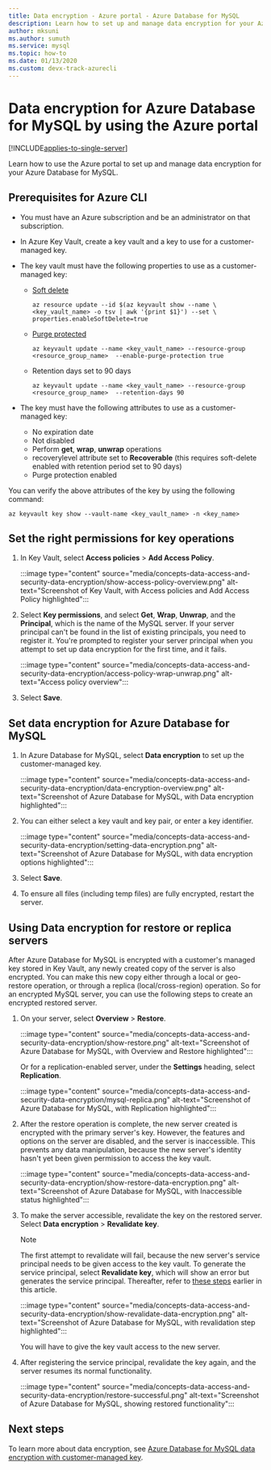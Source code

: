 ```yaml
---
title: Data encryption - Azure portal - Azure Database for MySQL
description: Learn how to set up and manage data encryption for your Azure Database for MySQL by using the Azure portal.
author: mksuni
ms.author: sumuth
ms.service: mysql
ms.topic: how-to
ms.date: 01/13/2020 
ms.custom: devx-track-azurecli
---
```


# Data encryption for Azure Database for MySQL by using the Azure portal

[!INCLUDE[applies-to-single-server](includes/applies-to-single-server.md)]

Learn how to use the Azure portal to set up and manage data encryption for your Azure Database for MySQL.

## Prerequisites for Azure CLI

* You must have an Azure subscription and be an administrator on that subscription.
* In Azure Key Vault, create a key vault and a key to use for a customer-managed key.
* The key vault must have the following properties to use as a customer-managed key:
  * [Soft delete](../key-vault/general/soft-delete-overview.md)

    ```azurecli-interactive
    az resource update --id $(az keyvault show --name \ <key_vault_name> -o tsv | awk '{print $1}') --set \ properties.enableSoftDelete=true
    ```

  * [Purge protected](../key-vault/general/soft-delete-overview.md#purge-protection)

    ```azurecli-interactive
    az keyvault update --name <key_vault_name> --resource-group <resource_group_name>  --enable-purge-protection true
    ```
  * Retention days set to 90 days
  
    ```azurecli-interactive
    az keyvault update --name <key_vault_name> --resource-group <resource_group_name>  --retention-days 90
    ```

* The key must have the following attributes to use as a customer-managed key:
  * No expiration date
  * Not disabled
  * Perform **get**, **wrap**, **unwrap** operations
  * recoverylevel attribute set to **Recoverable** (this requires soft-delete enabled with retention period set to 90 days)
  * Purge protection enabled

You can verify the above attributes of the key by using the following command:

```azurecli-interactive
az keyvault key show --vault-name <key_vault_name> -n <key_name>
```

## Set the right permissions for key operations

1. In Key Vault, select **Access policies** > **Add Access Policy**.

   :::image type="content" source="media/concepts-data-access-and-security-data-encryption/show-access-policy-overview.png" alt-text="Screenshot of Key Vault, with Access policies and Add Access Policy highlighted":::

2. Select **Key permissions**, and select **Get**, **Wrap**, **Unwrap**, and the **Principal**, which is the name of the MySQL server. If your server principal can't be found in the list of existing principals, you need to register it. You're prompted to register your server principal when you attempt to set up data encryption for the first time, and it fails.

   :::image type="content" source="media/concepts-data-access-and-security-data-encryption/access-policy-wrap-unwrap.png" alt-text="Access policy overview":::

3. Select **Save**.

## Set data encryption for Azure Database for MySQL

1. In Azure Database for MySQL, select **Data encryption** to set up the customer-managed key.

   :::image type="content" source="media/concepts-data-access-and-security-data-encryption/data-encryption-overview.png" alt-text="Screenshot of Azure Database for MySQL, with Data encryption highlighted":::

2. You can either select a key vault and key pair, or enter a key identifier.

   :::image type="content" source="media/concepts-data-access-and-security-data-encryption/setting-data-encryption.png" alt-text="Screenshot of Azure Database for MySQL, with data encryption options highlighted":::

3. Select **Save**.

4. To ensure all files (including temp files) are fully encrypted, restart the server.

## Using Data encryption for restore or replica servers

After Azure Database for MySQL is encrypted with a customer's managed key stored in Key Vault, any newly created copy of the server is also encrypted. You can make this new copy either through a local or geo-restore operation, or through a replica (local/cross-region) operation. So for an encrypted MySQL server, you can use the following steps to create an encrypted restored server.

1. On your server, select **Overview** > **Restore**.

   :::image type="content" source="media/concepts-data-access-and-security-data-encryption/show-restore.png" alt-text="Screenshot of Azure Database for MySQL, with Overview and Restore highlighted":::

   Or for a replication-enabled server, under the **Settings** heading, select **Replication**.

   :::image type="content" source="media/concepts-data-access-and-security-data-encryption/mysql-replica.png" alt-text="Screenshot of Azure Database for MySQL, with Replication highlighted":::

2. After the restore operation is complete, the new server created is encrypted with the primary server's key. However, the features and options on the server are disabled, and the server is inaccessible. This prevents any data manipulation, because the new server's identity hasn't yet been given permission to access the key vault.

   :::image type="content" source="media/concepts-data-access-and-security-data-encryption/show-restore-data-encryption.png" alt-text="Screenshot of Azure Database for MySQL, with Inaccessible status highlighted":::

3. To make the server accessible, revalidate the key on the restored server. Select **Data encryption** > **Revalidate key**.

   > [!NOTE]
   > The first attempt to revalidate will fail, because the new server's service principal needs to be given access to the key vault. To generate the service principal, select **Revalidate key**, which will show an error but generates the service principal. Thereafter, refer to [these steps](#set-the-right-permissions-for-key-operations) earlier in this article.

   :::image type="content" source="media/concepts-data-access-and-security-data-encryption/show-revalidate-data-encryption.png" alt-text="Screenshot of Azure Database for MySQL, with revalidation step highlighted":::

   You will have to give the key vault access to the new server.

4. After registering the service principal, revalidate the key again, and the server resumes its normal functionality.

   :::image type="content" source="media/concepts-data-access-and-security-data-encryption/restore-successful.png" alt-text="Screenshot of Azure Database for MySQL, showing restored functionality":::

## Next steps

 To learn more about data encryption, see [Azure Database for MySQL data encryption with customer-managed key](concepts-data-encryption-mysql.md).
